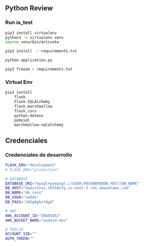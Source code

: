 ## Python Review

### Run ia_test

```bash
pip3 install virtualenv
python3 -m virtualenv venv
source venv/bin/activate

pip3 install -r requirements.txt

python application.py

pip3 freeze > requirements.txt
```

### Virtual Env

```bash
pip3 install
    flask
    Flask-SQLAlchemy
    flask_marshmallow
    flask_cors
    python-dotenv
    pymysql
    marshmallow-sqlalchemy
```

## Credenciales

### Credenciales de desarrollo

```bash
FLASK_ENV="development"
# FLASK_ENV="production"

# DATABASE
DATABASE_URI="mysql+pymysql://USER:PASSWORD@DB_HOST/DB_NAME"
DB_HOST="dadsrerws.shthdsfg.us-east-2.rds.amazonaws.com"
DB_NAME="db_ress"
DB_USER="sadds"
DB_PASS="345g4ghsfdgd"

# AWS
AWS_ACCOUNT_ID="58485852"
AWS_BUCKET_NAME="asdasd-dev"

# TWILIO
ACCOUNT_SID=""
AUTH_TOKEN=""
```
